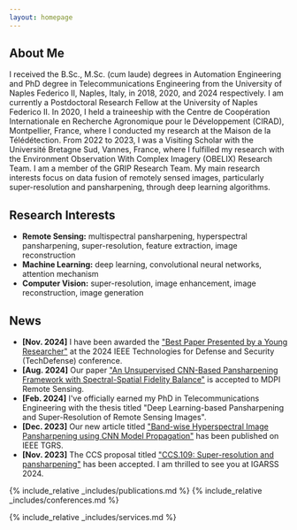 ```yaml
---
layout: homepage
---
```


## About Me

I received the B.Sc., M.Sc. (cum laude) degrees in Automation Engineering and PhD degree in Telecommunications Engineering from the University of Naples Federico II, Naples, Italy, in 2018, 2020, and 2024 respectively. I am currently a Postdoctoral Research Fellow at the University of Naples Federico II. In 2020, I held a traineeship with the Centre de Coopération Internationale en Recherche Agronomique pour le Développement (CIRAD), Montpellier, France, where I conducted my research at the Maison de la Télédétection. From 2022 to 2023, I was a Visiting Scholar with the Université Bretagne Sud, Vannes, France, where I fulfilled my research with the Environment Observation With Complex Imagery (OBELIX) Research Team. I am a member of the GRIP Research Team. My main research interests focus on data fusion of remotely sensed images, particularly super-resolution and pansharpening, through deep learning algorithms.

## Research Interests

- **Remote Sensing:** multispectral pansharpening, hyperspectral pansharpening, super-resolution, feature extraction, image reconstruction
- **Machine Learning:** deep learning, convolutional neural networks, attention mechanism
- **Computer Vision:** super-resolution, image enhancement, image reconstruction, image generation


## News
- **[Nov. 2024]** I have been awarded the ["Best Paper Presented by a Young Researcher"](https://techdefense.org/awards) at the 2024 IEEE Technologies for Defense and Security (TechDefense) conference.
- **[Aug. 2024]** Our paper ["An Unsupervised CNN-Based Pansharpening Framework with Spectral-Spatial Fidelity Balance"](https://www.mdpi.com/2072-4292/16/16/3014) is accepted to MDPI Remote Sensing.
- **[Feb. 2024]** I've officially earned my PhD in Telecommunications Engineering with the thesis titled "Deep Learning-based Pansharpening and Super-Resolution of Remote Sensing Images".
- **[Dec. 2023]** Our new article titled ["Band-wise Hyperspectral Image Pansharpening using CNN Model Propagation"](https://ieeexplore.ieee.org/document/10341305) has been published on IEEE TGRS.
- **[Nov. 2023]** The CCS proposal titled ["CCS.109: Super-resolution and pansharpening"](https://www.2024.ieeeigarss.org/community_contributed_sessions.php) has been accepted. I am thrilled to see you at IGARSS 2024.


{% include_relative _includes/publications.md %}
{% include_relative _includes/conferences.md %}

{% include_relative _includes/services.md %}
